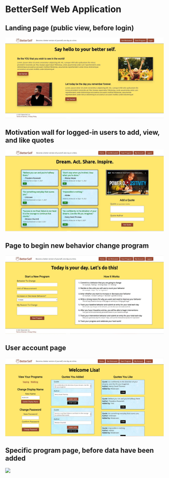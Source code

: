 <h1> BetterSelf Web Application</h1>
<h2>Landing page (public view, before login)</h2>
<img src="project_screenshots/landing_page.JPG">
<h2>Motivation wall for logged-in users to add, view, and like quotes</h2>
<img src="project_screenshots/quotes_wall.JPG">
<h2>Page to begin new behavior change program</h2>
<img src="project_screenshots/add_program_page.JPG">
<h2>User account page</h2>
<img src="project_screenshots/user_account.JPG">
<h2>Specific program page, before data have been added</h2>
<img src="program_page_before_data.JPG">